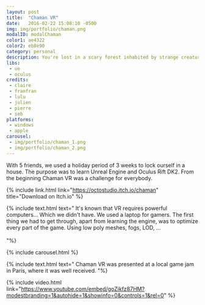 ```yaml
---
layout: post
title:  "Chaman VR"
date:   2016-02-22 15:08:10 -0500
img: img/portfolio/chaman.png
modalID: modalChaman
color1: ae4322
color2: eb8e90
category: personal
description: You're lost in a scary forest inhabited by strange creatures. The night is coming, you should follow the lights...
libs:
 - ue
 - oculus
credits:
 - claire
 - franfran
 - lulu
 - julien
 - pierre
 - seb
platforms:
 - windows
 - apple
carousel:
 - img/portfolio/chaman_1.png
 - img/portfolio/chaman_2.png
---
```

With 5 friends, we used a holiday period of 3 weeks to lock ourself in a house. The purpose was to learn Unreal Engine and Oculus Rift DK2. From the beginning Chaman VR was a challenge for everybody.

{% include link.html link="https://octostudio.itch.io/chaman" title="Download on Itch.io" %}

{% include text.html text="
   It's known that VR requires powerful computers... Which we didn't have. We used a laptop for gamers. The first thing we had to get through, apart from learning the engine, was to optimize every part of the game. Using low poly meshes, fogs, LOD, ...<br/><br/>
"%}

{% include carousel.html %}

{% include text.html text="
 Chaman VR was presented at a local game jam in Paris, where it was well received.
"%}

{% include video.html link="https://www.youtube.com/embed/goZikfz87HM?modestbranding=1&autohide=1&showinfo=0&controls=1&rel=0" %}
